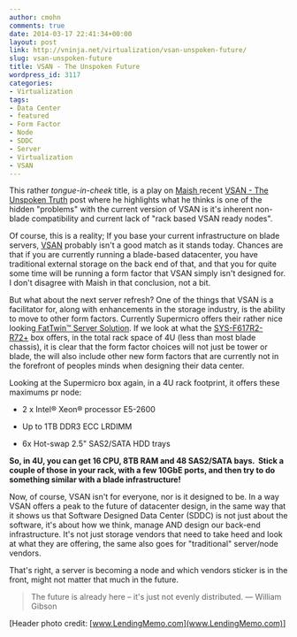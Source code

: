 ```yaml
---
author: cmohn
comments: true
date: 2014-03-17 22:41:34+00:00
layout: post
link: http://vninja.net/virtualization/vsan-unspoken-future/
slug: vsan-unspoken-future
title: VSAN - The Unspoken Future
wordpress_id: 3117
categories:
- Virtualization
tags:
- Data Center
- featured
- Form Factor
- Node
- SDDC
- Server
- Virtualization
- VSAN
---
```


This rather _tongue-in-cheek_ title, is a play on [Maish ](https://twitter.com/maishsk/)recent [VSAN - The Unspoken Truth](http://technodrone.blogspot.com/2014/03/vsan-unspoken-truth.html) post where he highlights what he thinks is one of the hidden "problems" with the current version of VSAN is it's inherent non-blade compatibility and current lack of "rack based VSAN ready nodes".

Of course, this is a reality; If you base your current infrastructure on blade servers, [VSAN](http://www.vmware.com/products/virtual-san) probably isn't a good match as it stands today. Chances are that if you are currently running a blade-based datacenter, you have traditional external storage on the back end of that, and that you for quite some time will be running a form factor that VSAN simply isn't designed for. I don't disagree with Maish in that conclusion, not a bit.

But what about the next server refresh? One of the things that VSAN is a facilitator for, along with enhancements in the storage industry, is the ability to move to other form factors. Currently Supermicro offers their rather nice looking[ FatTwin™ Server Solution](http://www.supermicro.nl/products/nfo/FatTwin.cfm). If we look at what the [SYS-F617R2-R72+](http://www.supermicro.nl/products/system/4U/F617/SYS-F617R2-R72_.cfm) box offers, in the total rack space of 4U (less than most blade chassis), it is clear that the form factor choices will not just be tower or blade, the will also include other new form factors that are currently not in the forefront of peoples minds when designing their data center.

Looking at the Supermicro box again, in a 4U rack footprint, it offers these maximums pr node:




    
  * 2 x Intel® Xeon® processor E5-2600

    
  * Up to 1TB DDR3 ECC LRDIMM

    
  * 6x Hot-swap 2.5" SAS2/SATA HDD trays



**So, in 4U, you can get 16 CPU, 8TB RAM and 48 SAS2/SATA bays.  Stick a couple of those in your rack, with a few 10GbE ports, and then try to do something similar with a blade infrastructure!**

Now, of course, VSAN isn't for everyone, nor is it designed to be. In a way VSAN offers a peak to the future of datacenter design, in the same way that it shows us that Software Designed Data Center (SDDC) is not just about the software, it's about how we think, manage AND design our back-end infrastructure. It's not just storage vendors that need to take heed and look at what they are offering, the same also goes for "traditional" server/node vendors.

That's right, a server is becoming a node and which vendors sticker is in the front, might not matter that much in the future.



<blockquote>The future is already here – it's just not evenly distributed.
— William Gibson</blockquote>



[Header photo credit: [www.LendingMemo.com](www.LendingMemo.com)]
